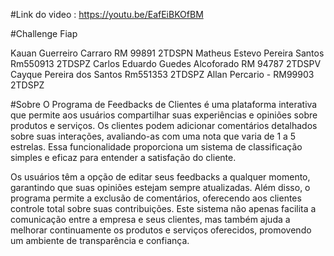 #Link do video : https://youtu.be/EafEiBKOfBM


#Challenge Fiap

Kauan Guerreiro Carraro RM 99891 2TDSPN
Matheus Estevo Pereira Santos Rm550913 2TDSPZ
Carlos Eduardo Guedes Alcoforado RM 94787 2TDSPV
Cayque Pereira dos Santos Rm551353 2TDSPZ
Allan Percario - RM99903 2TDSPZ


#Sobre
O Programa de Feedbacks de Clientes é uma plataforma interativa que permite aos usuários compartilhar suas experiências e opiniões sobre produtos e serviços. Os clientes podem adicionar comentários detalhados sobre suas interações, avaliando-as com uma nota que varia de 1 a 5 estrelas. Essa funcionalidade proporciona um sistema de classificação simples e eficaz para entender a satisfação do cliente.

Os usuários têm a opção de editar seus feedbacks a qualquer momento, garantindo que suas opiniões estejam sempre atualizadas. Além disso, o programa permite a exclusão de comentários, oferecendo aos clientes controle total sobre suas contribuições. Este sistema não apenas facilita a comunicação entre a empresa e seus clientes, mas também ajuda a melhorar continuamente os produtos e serviços oferecidos, promovendo um ambiente de transparência e confiança.